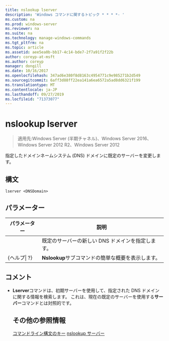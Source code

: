 ```yaml
---
title: nslookup lserver
description: 'Windows コマンドに関するトピック * * * *- '
ms.custom: na
ms.prod: windows-server
ms.reviewer: na
ms.suite: na
ms.technology: manage-windows-commands
ms.tgt_pltfrm: na
ms.topic: article
ms.assetid: aee5ea0b-bb17-4c14-bde7-2f7a91f2f22b
author: coreyp-at-msft
ms.author: coreyp
manager: dongill
ms.date: 10/16/2017
ms.openlocfilehash: 347ad6e380f8d8163c4954771c9e985271b2d549
ms.sourcegitcommit: 6aff3d88ff22ea141a6ea6572a5ad8dd6321f199
ms.translationtype: MT
ms.contentlocale: ja-JP
ms.lasthandoff: 09/27/2019
ms.locfileid: "71373077"
---
```

# <a name="nslookup-lserver"></a>nslookup lserver

>適用先:Windows Server (半期チャネル)、Windows Server 2016、Windows Server 2012 R2、Windows Server 2012

指定したドメインネームシステム (DNS) ドメインに既定のサーバーを変更します。
## <a name="syntax"></a>構文
```
lserver <DNSDomain> 
```
## <a name="parameters"></a>パラメーター

|    パラメーター    |                      説明                      |
|-----------------|-------------------------------------------------------|
|   <DNSDomain>   | 既定のサーバーの新しい DNS ドメインを指定します。  |
| {ヘルプ&#124; ?} | **Nslookup**サブコマンドの簡単な概要を表示します。 |

## <a name="remarks"></a>コメント
- **Lserver**コマンドは、初期サーバーを使用して、指定された DNS ドメインに関する情報を検索します。 これは、現在の既定のサーバーを使用する**サーバー**コマンドとは対照的です。
  ## <a name="additional-references"></a>その他の参照情報
  [コマンドライン構文のキー](command-line-syntax-key.md)
  [nslookup サーバー](nslookup-server.md)
